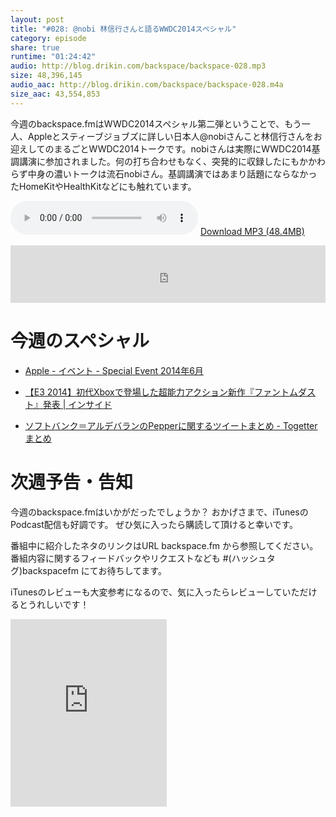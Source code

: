 ```yaml
---
layout: post
title: "#028: @nobi 林信行さんと語るWWDC2014スペシャル"
category: episode
share: true
runtime: "01:24:42"
audio: http://blog.drikin.com/backspace/backspace-028.mp3
size: 48,396,145
audio_aac: http://blog.drikin.com/backspace/backspace-028.m4a
size_aac: 43,554,853
---
```


今週のbackspace.fmはWWDC2014スペシャル第二弾ということで、もう一人、Appleとスティーブジョブズに詳しい日本人@nobiさんこと林信行さんをお迎えしてのまるごとWWDC2014トークです。nobiさんは実際にWWDC2014基調講演に参加されました。何の打ち合わせもなく、突発的に収録したにもかかわらず中身の濃いトークは流石nobiさん。基調講演ではあまり話題にならなかったHomeKitやHealthKitなどにも触れています。

<audio src="http://blog.drikin.com/backspace/backspace-028.mp3" controls preload></audio>
[Download MP3 (48.4MB)](http://blog.drikin.com/backspace/backspace-028.mp3)

<iframe src="http://backspace.fm/subscribes.html" width="100%" height="92" scrolling="no" frameborder="0"></iframe>


# 今週のスペシャル

- [Apple - イベント - Special Event 2014年6月](http://www.apple.com/jp/apple-events/june-2014/)

- [【E3 2014】初代Xboxで登場した超能力アクション新作『ファントムダスト』発表 | インサイド](http://www.inside-games.jp/article/2014/06/10/77426.html)

- [ソフトバンク＝アルデバランのPepperに関するツイートまとめ - Togetterまとめ](http://togetter.com/li/676814)

# 次週予告・告知

今週のbackspace.fmはいかがだったでしょうか？
おかげさまで、iTunesのPodcast配信も好調です。
ぜひ気に入ったら購読して頂けると幸いです。

番組中に紹介したネタのリンクはURL backspace.fm から参照してください。
番組内容に関するフィードバックやリクエストなども #(ハッシュタグ)backspacefm にてお待ちしてます。

iTunesのレビューも大変参考になるので、気に入ったらレビューしていただけるとうれしいです！


<iframe src="https://widgets.itunes.apple.com/widget.html?c=jp&brc=FFFFFF&blc=FFFFFF&trc=FFFFFF&tlc=FFFFFF&d=&t=&m=software&e=software&w=250&h=300&ids=639810666&wt=discovery&partnerId=&affiliate_id=&at=11lo9f&ct=" frameborder=0 style="overflow-x:hidden;overflow-y:hidden;width:250px;height: 300px;border:0px"></iframe>



